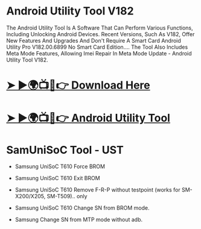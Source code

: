 # Android Utility Tool V182
The Android Utility Tool Is A Software That Can Perform Various Functions, Including Unlocking Android Devices. Recent Versions, Such As V182, Offer New Features And Upgrades And Don't Require A Smart Card Android Utility Pro V182.00.6899 No Smart Card Edition.... The Tool Also Includes Meta Mode Features, Allowing Imei Repair In Meta Mode Update - Android Utility Tool V182.
# [➤ ►🌍📺📱👉 Download Here](https://gsmatoztool.com/android-utility/)
# [➤ ►🌍📺📱👉 Android Utility Tool](https://a2zflashfile.com/android-utility/)

# SamUniSoC Tool - UST

 - Samsung UniSoC T610 Force BROM
   
 - Samsung UniSoC T610 Exit BROM
   
 - Samsung UniSoC T610 Remove F-R-P without testpoint (works for SM-X200/X205, SM-T509).. only
   
 - Samsung UniSoC T610 Change SN from BROM mode.
   
 - Samsung Change SN from MTP mode without adb.
